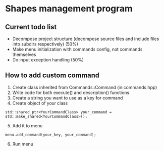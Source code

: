 # Shapes management program

## Current todo list
- Decompose project structure (decompose source files and include files into subdirs respectively) (50%)
- Make menu initialization with commands config, not commands themselves
- Do input exception handling (50%)

## How to add custom command

1. Create class inherited from Commands::Command (in commands.hpp)
2. Write code for both execute() and description() functions
3. Create a string you want to use as a key for command
4. Create object of your class
```
std::shared_ptr<YourCommandClass> your_command = std::make_shared<YourCommandClass>();
```
5. Add it to menu
```
menu.add_command(your_key, your_command);
```
6. Run menu

